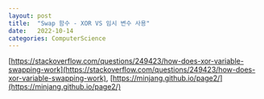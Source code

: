 ```yaml
---
layout: post
title:  "Swap 함수 - XOR VS 임시 변수 사용"
date:   2022-10-14
categories: ComputerScience
---         
```

               
[https://stackoverflow.com/questions/249423/how-does-xor-variable-swapping-work](https://stackoverflow.com/questions/249423/how-does-xor-variable-swapping-work), [https://minjang.github.io/page2/](https://minjang.github.io/page2/)